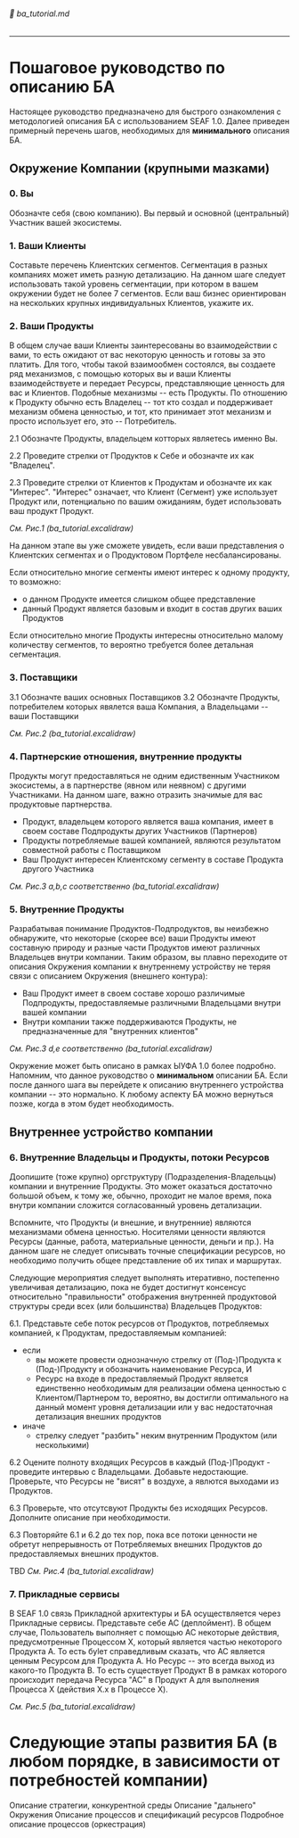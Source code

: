 ###### :green_book: ba_tutorial.md

---

# Пошаговое руководство по описанию БА

Настоящее руководство предназначено для быстрого ознакомления с методологией описания БА c использованием SEAF 1.0. Далее приведен примерный перечень шагов, необходимых для **минимального** описания БА.

## Окружение Компании (крупными мазками)

### 0. Вы
Обозначте себя (свою компанию). Вы первый и основной (центральный) Участник вашей экосистемы.

### 1. Ваши Клиенты
Составьте перечень Клиентских сегментов. Сегментация в разных компаниях может иметь разную детализацию. На данном шаге следует использовать такой уровень сегментации, при котором в вашем окружении будет не более 7 сегментов. Если ваш бизнес ориентирован на нескольких крупных индивидуальных Клиентов, укажите их.

### 2. Ваши Продукты
В общем случае ваши Клиенты заинтересованы во взаимодействии с вами, то есть ожидают от вас некоторую ценность и готовы за это платить. Для того, чтобы такой взаимообмен состоялся, вы создаете ряд механизмов, с помощью которых вы и ваши Клиенты взаимодействуете и передает Ресурсы, представляющие ценность для вас и Клиентов. Подобные механизмы -- есть Продукты. По отношению к Продукту обычно есть Владелец -- тот кто создал и поддерживает механизм обмена ценностью, и тот, кто принимает этот механизм и просто использует его, это -- Потребитель.

2.1 Обозначте Продукты, владельцем котторых являетесь именно Вы. 

2.2 Проведите стрелки от Продуктов к Себе и обозначте их как "Владелец".

2.3 Проведите стрелки от Клиентов к Продуктам и обозначте их как "Интерес". "Интерес" означает, что Клиент (Сегмент) уже использует Продукт или, потенциально по вашим ожиданиям, будет использовать ваш продукт Продукт. 

*См. Рис.1 (ba_tutorial.excalidraw)*

На данном этапе вы уже сможете увидеть, если ваши представления о Клиентских сегментах и о Продуктовом Портфеле несбалансированы.

Если относительно многие сегменты имеют интерес к одному продукту, то возможно:
* о данном Продукте имеется слишком общее представление
* данный Продукт является базовым и входит в состав других ваших Продуктов

Если относительно многие Продукты интересны относительно малому количеству сегментов, то вероятно требуется более детальная сегментация.

### 3. Поставщики
3.1 Обозначте ваших основных Поставщиков
3.2 Обозначте Продукты, потребителем которых явялется ваша Компания, а Владельцами -- ваши Поставщики

*См. Рис.2 (ba_tutorial.excalidraw)*

### 4. Партнерские отношения, внутренние продукты
Продукты могут предоставляться не одним едиственным Участником экосистемы, а в партнерстве (явном или неявном) с другими Участниками.
На данном шаге, важно отразить значимые для вас продуктовые партнерства.
* Продукт, владельцем которого является ваша компания, имеет в своем составе Подпродукты других Участников (Партнеров)
* Продукты потребляемые вашей компанией, являются результатом совместной работы с Поставщиком
* Ваш Продукт интересен Клиентскому сегменту в составе Продукта другого Участника

*См. Рис.3 a,b,c соответственно (ba_tutorial.excalidraw)*

### 5. Внутренние Продукты
Разрабатывая понимание Продуктов-Подпродуктов, вы неизбежно обнаружите, что некоторые (скорее все) ваши Продукты имеют составную природу и разные части Продуктов имеют различных Владельцев внутри компании. Таким образом, вы плавно переходите от описания Окружения компании к внутреннему устройству не теряя связи с описанием Окружения (внешнего контура):

* Ваш Продукт имеет в своем составе хорошо различимые Подпродукты, предоставляемые различными Владельцами внутри вашей компании
* Внутри компании также поддерживаются Продукты, не предназначенные для "внутренних клиентов"

*См. Рис.3 d,е соответственно (ba_tutorial.excalidraw)*

Окружение может быть описано в рамках ЫУФА 1.0 более подробно. Напомним, что данное руководство о **минимальном** описании БА. Если после данного шага вы перейдете к описанию внутреннего устройства компании  -- это нормально. К любому аспекту БА можно вернуться позже, когда в этом будет необходимость.


## Внутреннее устройство компании

### 6. Внутренние Владельцы и Продукты, потоки Ресурсов
Доопишите (тоже крупно) оргструктуру (Подразделения-Владельцы) компании и внутренние Продукты. Это может оказаться достаточно большой объем, к тому же, обычно, проходит не малое время, пока внутри компании сложится согласованный уровень детализации. 

Вспомните, что Продукты (и внешние, и внутренние) являются механизмами обмена ценностью. Носителями ценности являются Ресурсы (данные, работа, материальные ценности, деньги и пр.). На данном шаге не следует описывать точные спецификации ресурсов, но необходимо получить общее представление об их типах и маршрутах.

Следующие мероприятия следует выполнять итеративно, постепенно увеличивая детализацию, пока не будет достигнут консенсус относительно "правильности" отображения внутренней продуктовой структуры среди всех (или большинства) Владельцев Продуктов:

6.1. Представьте себе поток ресурсов от Продуктов, потребляемых компанией, к Продуктам, предоставляемым компанией:
* если
    * вы можете провести однозначную стрелку от (Под-)Продукта к (Под-)Продукту  и обозначить наименование Ресурса, И
    * Ресурс на входе в предоставляемый Продукт является единственно необходимым для реализации обмена ценностью с Клиентом/Партнером
то, вероятно, вы достигли оптимального на данный момент уровня детализации или у вас недостаточная детализация внешних продуктов
* иначе
    * стрелку следует "разбить" неким внутренним Продуктом (или несколькими)

6.2 Оцените полноту входящих Ресурсов в каждый (Под-)Продукт - проведите интервью с Владельцами. Добавьте недостающие. Проверьте, что Ресурсы не "висят" в воздухе, а явлются выходами из Продуктов.

6.3 Проверьте, что отсутсвуют Продукты без исходящих Ресурсов. Дополните описание при необходимости.

6.3 Повторяйте 6.1 и 6.2 до тех пор, пока все потоки ценности не обретут непрерывность от Потребляемых внешних Продуктов до предоставляемых внешних продуктов.

TBD *См. Рис.4  (ba_tutorial.excalidraw)*

### 7. Прикладные сервисы

В SEAF 1.0 связь Прикладной архитектуры и БА осуществляется через Прикладные сервисы. Представьте себе АС (деплоймент). В общем случае, Пользователь выполняет с помощью АС некоторые действия, предусмотренные Процессом Х, который является частью некоторого Продукта А. То есть буlет справедливым сказать, что АС является ценным Ресурсом для Продукта А. Но Ресурс -- это всегда выход из какого-то Продукта B. То есть существует Продукт B в рамках которого происходит передача  Ресурса "АС" в Продукт А для выполнения Процесса X (действия Х.х в Процессе Х).

*См. Рис.5  (ba_tutorial.excalidraw)*



# Следующие этапы развития БА (в любом порядке, в зависимости от потребностей компании)
Описание стратегии, конкурентной среды
Описание "дальнего" Окружения
Описание процессов и спецификаций ресурсов
Подробное описание процессов (оркестрация)
